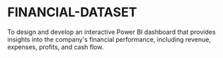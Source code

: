 # FINANCIAL-DATASET
To design and develop an interactive Power BI dashboard that provides insights into the company's financial performance, including revenue, expenses, profits, and cash flow.
